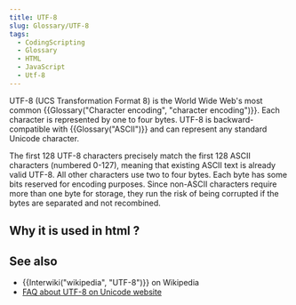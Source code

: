 ```yaml
---
title: UTF-8
slug: Glossary/UTF-8
tags:
  - CodingScripting
  - Glossary
  - HTML
  - JavaScript
  - Utf-8
---
```

UTF-8 (UCS Transformation Format 8) is the World Wide Web's most common {{Glossary("Character encoding", "character encoding")}}. Each character is represented by one to four bytes. UTF-8 is backward-compatible with {{Glossary("ASCII")}} and can represent any standard Unicode character.

The first 128 UTF-8 characters precisely match the first 128 ASCII characters (numbered 0-127), meaning that existing ASCII text is already valid UTF-8. All other characters use two to four bytes. Each byte has some bits reserved for encoding purposes. Since non-ASCII characters require more than one byte for storage, they run the risk of being corrupted if the bytes are separated and not recombined.
## Why it is used in html ?


## See also

- {{Interwiki("wikipedia", "UTF-8")}} on Wikipedia
- [FAQ about UTF-8 on Unicode website](https://www.unicode.org/faq/utf_bom.html#UTF8)
